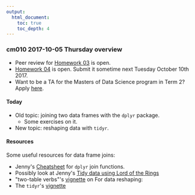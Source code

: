 ```yaml
---
output:
  html_document:
    toc: true
    toc_depth: 4
---
```


### cm010 2017-10-05 Thursday overview

- Peer review for  [Homework 03](hw03_dplyr-and-more-ggplot2.html) is open.
- [Homework 04](hw04_tidy-data-joins.html) is open. Submit it sometime next Tuesday October 10th 2017.
- Want to be a TA for the Masters of Data Science program in Term 2? Apply [here](https://goo.gl/forms/HwkgCi5gUTdRKWjz1).

#### Today

- Old topic: joining two data frames with the `dplyr` package.
   - Some exercises on it.
- New topic: reshaping data with `tidyr`.
    
#### Resources

Some useful resources for data frame joins:
- Jenny's [Cheatsheet](bit001_dplyr-cheatsheet.html) for `dplyr` join functions.
- Possibly look at Jenny's [Tidy data using Lord of the Rings](https://github.com/jennybc/lotr-tidy)
- "two-table verbs"'s [vignette](https://cran.r-project.org/web/packages/dplyr/vignettes/two-table.html) on 
For data reshaping:
-  The `tidyr`'s [vignette](https://cran.r-project.org/web/packages/tidyr/vignettes/tidy-data.html)